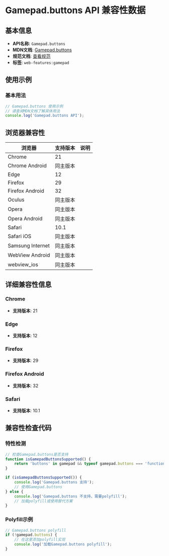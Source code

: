 # Gamepad.buttons API 兼容性数据

## 基本信息

- **API名称**: `Gamepad.buttons`
- **MDN文档**: [Gamepad.buttons](https://developer.mozilla.org/docs/Web/API/Gamepad/buttons)
- **规范文档**: [查看规范](https://w3c.github.io/gamepad/#dom-gamepad-buttons)
- **标签**: `web-features:gamepad`

## 使用示例

### 基本用法

```javascript
// Gamepad.buttons 使用示例
// 请查阅MDN文档了解具体用法
console.log('Gamepad.buttons API');
```

## 浏览器兼容性

| 浏览器 | 支持版本 | 说明 |
|--------|----------|------|
| Chrome | 21 |  |
| Chrome Android | 同主版本 |  |
| Edge | 12 |  |
| Firefox | 29 |  |
| Firefox Android | 32 |  |
| Oculus | 同主版本 |  |
| Opera | 同主版本 |  |
| Opera Android | 同主版本 |  |
| Safari | 10.1 |  |
| Safari iOS | 同主版本 |  |
| Samsung Internet | 同主版本 |  |
| WebView Android | 同主版本 |  |
| webview_ios | 同主版本 |  |

## 详细兼容性信息

### Chrome

- **支持版本**: 21

### Edge

- **支持版本**: 12

### Firefox

- **支持版本**: 29

### Firefox Android

- **支持版本**: 32

### Safari

- **支持版本**: 10.1

## 兼容性检查代码

### 特性检测

```javascript
// 检查Gamepad.buttons是否支持
function isGamepadButtonsSupported() {
    return 'buttons' in gamepad && typeof gamepad.buttons === 'function';
}

if (isGamepadButtonsSupported()) {
    console.log('Gamepad.buttons 支持');
    // 使用Gamepad.buttons
} else {
    console.log('Gamepad.buttons 不支持，需要polyfill');
    // 加载polyfill或使用替代方案
}
```

### Polyfill示例

```javascript
// Gamepad.buttons polyfill
if (!gamepad.buttons) {
    // 在这里添加polyfill实现
    console.log('加载Gamepad.buttons polyfill');
}
```

